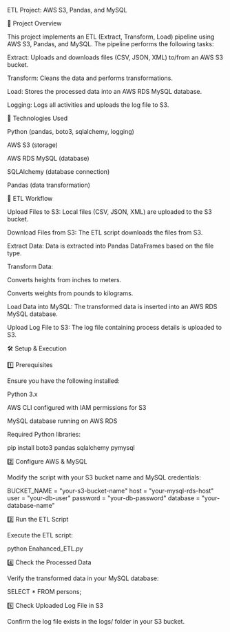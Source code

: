 ETL Project: AWS S3, Pandas, and MySQL

📌 Project Overview

This project implements an ETL (Extract, Transform, Load) pipeline using AWS S3, Pandas, and MySQL. The pipeline performs the following tasks:

Extract: Uploads and downloads files (CSV, JSON, XML) to/from an AWS S3 bucket.

Transform: Cleans the data and performs transformations.

Load: Stores the processed data into an AWS RDS MySQL database.

Logging: Logs all activities and uploads the log file to S3.

🚀 Technologies Used

Python (pandas, boto3, sqlalchemy, logging)

AWS S3 (storage)

AWS RDS MySQL (database)

SQLAlchemy (database connection)

Pandas (data transformation)

🔄 ETL Workflow

Upload Files to S3: Local files (CSV, JSON, XML) are uploaded to the S3 bucket.

Download Files from S3: The ETL script downloads the files from S3.

Extract Data: Data is extracted into Pandas DataFrames based on the file type.

Transform Data:

Converts heights from inches to meters.

Converts weights from pounds to kilograms.

Load Data into MySQL: The transformed data is inserted into an AWS RDS MySQL database.

Upload Log File to S3: The log file containing process details is uploaded to S3.

🛠️ Setup & Execution

1️⃣ Prerequisites

Ensure you have the following installed:

Python 3.x

AWS CLI configured with IAM permissions for S3

MySQL database running on AWS RDS

Required Python libraries:

pip install boto3 pandas sqlalchemy pymysql

2️⃣ Configure AWS & MySQL

Modify the script with your S3 bucket name and MySQL credentials:

BUCKET_NAME = "your-s3-bucket-name"
host = "your-mysql-rds-host"
user = "your-db-user"
password = "your-db-password"
database = "your-database-name"

3️⃣ Run the ETL Script

Execute the ETL script:

python Enahanced_ETL.py

4️⃣ Check the Processed Data

Verify the transformed data in your MySQL database:

SELECT * FROM persons;

5️⃣ Check Uploaded Log File in S3

Confirm the log file exists in the logs/ folder in your S3 bucket.


